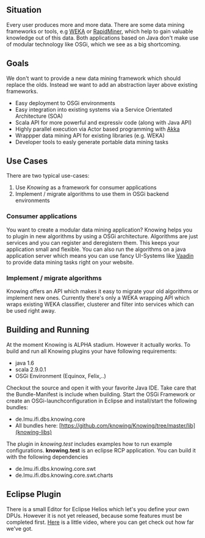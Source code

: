 ## Situation

Every user produces more and more data. There are some data mining frameworks or tools, e.g [WEKA](http://www.cs.waikato.ac.nz/ml/weka/) or [RapidMiner](http://rapid-i.com/), which help to gain valuable knowledge out of this data. Both applications based on Java don't make use of modular technology like OSGi, which we see as a big shortcoming.

## Goals

We don't want to provide a new data mining framework which should replace the olds. Instead we want to add an abstraction layer above existing frameworks. 

* Easy deployment to OSGi environments
* Easy integration into existing systems via a Service Orientated Architecture (SOA)
* Scala API for more powerful and expressiv code (along with Java API)
* Highly parallel execution via Actor based programming with [Akka](http://akka.io)
* Wrappper data mining API for existing libraries (e.g. WEKA)
* Developer tools to easly generate portable data mining tasks

## Use Cases

There are two typical use-cases:

1. Use _Knowing_ as a framework for consumer applications
2. Implement / migrate algorithms to use them in OSGi backend environments

### Consumer applications

You want to create a modular data mining application? Knowing helps you to plugin in new algorithms by using a OSGi architecture. Algorithms are just services and you can register and deregistern them. This keeps your application small and flexible. You can also run the algorithms on a java application server which means you can use fancy UI-Systems like [Vaadin](http://vaadin.com/) to provide data mining tasks right on your website.

### Implement / migrate algorithms

Knowing offers an API which makes it easy to migrate your old algorithms or implement new ones. Currently there's only a WEKA wrapping API which wraps existing WEKA classifier, clusterer and filter into services which can be used right away.

## Building and Running

At the moment Knowing is ALPHA stadium. However it actually works. To build and run all Knowing plugins your have following requirements:

* java 1.6
* scala 2.9.0.1
* OSGi Environment (Equinox, Felix,..)

Checkout the source and open it with your favorite Java IDE. Take care that the Bundle-Manifest is include when building. Start the OSGi Framework or create an OSGi-launchconfiguration in Eclipse and install/start the following bundles:

* de.lmu.ifi.dbs.knowing.core
* All bundles here: [https://github.com/knowing/Knowing/tree/master/lib](knowing-libs)

The plugin in _knowing.test_ includes examples how to run example configurations. 
__knowing.test__ is an eclipse RCP application. You can build it with the following
dependencies

* de.lmu.ifi.dbs.knowing.core.swt
* de.lmu.ifi.dbs.knowing.core.swt.charts

## Eclipse Plugin

There is a small Editor for Eclipse Helios which let's you define your own DPUs. However it is not yet released, because some features must be completed first. [Here](http://www.youtube.com/watch?v=rglFwZCVZ9Y&) is a little video, where you can get check out how far we've got.

